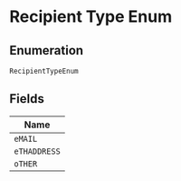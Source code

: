 
# Recipient Type Enum

## Enumeration

`RecipientTypeEnum`

## Fields

| Name |
|  --- |
| `eMAIL` |
| `eTHADDRESS` |
| `oTHER` |


